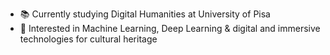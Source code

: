 - 📚 Currently studying Digital Humanities at University of Pisa
- 👀 Interested in Machine Learning, Deep Learning & digital and immersive technologies for cultural heritage <br/>


<!---
matildecmp/matildecmp is a ✨ special ✨ repository because its `README.md` (this file) appears on your GitHub profile.
You can click the Preview link to take a look at your changes.
--->
